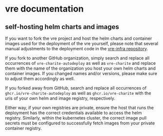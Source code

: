 # vre documentation

## self-hosting helm charts and images

If you want to fork the vre project and host the helm charts and container images used for the deployment of the vre
yourself, please note that several manual adjustments to the deployment code in the
[vre-infra repository](https://github.com/vre-charite-autodeploy/vre-infra).

If you fork to another GitHub organization, simply search and replace all occurrences of `vre-charite-autodeploy` as
well as `vre-charite` and replace them with the name of the organization you host your own helm charts and container
images.
If you changed names and/or versions, please make sure to adjust them accordingly as well.

If you forked away from GitHub, search and replace all occurrences of `ghcr.io/vre-charite-autodeploy` as well as
`ghcr.io/vre-charite` with the uris of your own helm and image registry, respectively.

Either way, if your own registries are private, ensure the host that runs the deployment has the correct credentials
available to access the helm registry.
Similarly, within the kubernetes cluster, the correct image pull secrets must be configured to successfully fetch
images from your private container registry.
